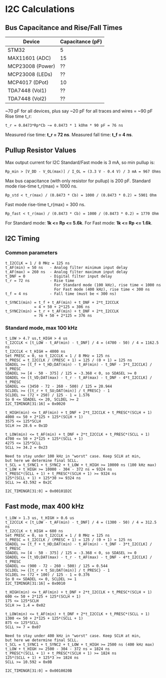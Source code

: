 # I2C Calculations

## Bus Capacitance and Rise/Fall Times
| Device           | Capacitance (pF) |
| ---------------- | ---------------- |
| STM32            | 5                |
| MAX11601 (ADC)   | 15               |
| MCP23008 (Power) | ??               |
| MCP23008 (LEDs)  | ??               |
| MCP4017 (DPot)   | 10               |
| TDA7448 (Vol1)   | ??               |
| TDA7448 (Vol2)   | ??               |

~70 pF for all devices, plus say ~20 pF for all traces and wires = ~90 pF
Rise time t_r:
```
t_r = 0.8473*Rp*Cb ~= 0.8473 * 1 kOhm * 90 pF = 76 ns
```

Measured rise time: **t_r = 72 ns**.
Measured fall time: **t_f = 4 ns**.

## Pullup Resistor Values
Max output current for I2C Standard/Fast mode is 3 mA, so min pullup is:
```
Rp_min > [V_DD - V_OL(max)] / I_OL = (3.3 V - 0.4 V) / 3 mA = 967 Ohms
```

Max bus capacitance (with only resistor for pullup) is 200 pF.
Standard mode rise-time t_r(max) = 1000 ns.
```
Rp_std < t_r(max) / (0.8473 * Cb) = 1000 / (0.8473 * 0.2) = 5901 Ohm
```

Fast mode rise-time t_r(max) = 300 ns.
```
Rp_fast < t_r(max) / (0.8473 * Cb) = 1000 / (0.8473 * 0.2) = 1770 Ohm
```

For Standard mode: **1k <= Rp <= 5.6k**.
For Fast mode: **1k <= Rp <= 1.6k**.

## I2C Timing
### Common parameters
```
t_I2CCLK = 1 / 8 MHz = 125 ns
t_AF(min) = 50 ns   - Analog filter minimum input delay
t_AF(max) = 260 ns  - Analog filter maximum input delay
t_DNF = 0           - Digital filter input delay
t_r = 72 ns         - Rise time
                      For Standard mode (100 kHz), rise time < 1000 ns
                      For Fast mode (400 kHz), rise time < 300 ns
t_f = 4 ns          - Fall time (must be < 300 ns)

t_SYNC1(min) = t_f + t_AF(min) + t_DNF + 2*t_I2CCLK
             = 4 + 50 + 2*125 = 306 ns
t_SYNC2(min) = t_r + t_AF(min) + t_DNF + 2*t_I2CCLK
             = 76 + 50 + 2*125 = 376 ns
```

### Standard mode, max 100 kHz
```
t_LOW > 4.7 us,t_HIGH > 4 us
t_I2CCLK < [t_LOW - t_AF(min) - t_DNF] / 4 = (4700 - 50) / 4 = 1162.5 ns
t_I2CCLK < t_HIGH = 4000 ns
Set PRESC = 0, so t_I2CCLK = 1 / 8 MHz = 125 ns
t_PRESC = t_I2CCLK / (PRESC + 1) = 125 / (0 + 1) = 125 ns
SDADEL >= [t_f + t_HD;DAT(min) - t_AF(min) - t_DNF - 3*t_I2CCLK] / t_PRESC
SDADEL >= [4 - 50 - 375] / 125 = -3.368 < 0, so SDASEL >= 0
SDADEL <= [t_VD;DAT(max) - t_r - t_AF(max) - t_DNF - 4*t_I2CCLK] / t_PRESC
SDADEL <= (3450 - 72 - 260 - 500) / 125 = 20.944
SCLDEL >= {[t_r + t_SU;DAT(min)] / t_PRESC} - 1
SCLDEL >= (72 + 250) / 125 - 1 = 1.576
So 0 <= SDADEL <= 20, SCLDEL >= 2
I2C_TIMINGR[31:16] = 0x0020

t_HIGH(min) <= t_AF(min) + t_DNF + 2*t_I2CCLK + t_PRESC*(SCLH + 1)
4000 <= 50 + 2*125 + 125*(SCLH + 1)
3575 <= 125*SCLH
SCLH >= 28.6 = 0x1D

t_LOW(min) <= t_AF(min) + t_DNF + 2*t_I2CCLK + t_PRESC*(SCLL + 1)
4700 <= 50 + 2*125 + 125*(SCLL + 1)
4275 <= 125*SCLL
SCLL >= 34.2 = 0x23

Need to stay under 100 kHz in "worst" case. Keep SCLH at min,
but here we determine final SCLL.
t_SCL = t_SYNC1 + t_SYNC2 + t_LOW + t_HIGH >= 10000 ns (100 kHz max)
t_LOW + t_HIGH >= 10000 - 304 - 372 ns = 9324 ns
t_PRESC*(SCLL + 1) + t_PRESC*(SCLH + 1) >= 9324 ns
125*(SCLL + 1) + 125*30 >= 9324 ns
SCLL >= 43.592 = 0x2C

I2C_TIMINGR[31:0] = 0x00101D2C
```

## Fast mode, max 400 kHz
```
t_LOW > 1.3 us, t_HIGH > 0.6 us
t_I2CCLK < [t_LOW - t_AF(min) - t_DNF] / 4 = (1300 - 50) / 4 = 312.5 ns
t_I2CCLK < t_HIGH = 600 ns
Set PRESC = 0, so t_I2CCLK = 1 / 8 MHz = 125 ns
t_PRESC = t_I2CCLK / (PRESC + 1) = 125 / (0 + 1) = 125 ns
SDADEL >= [t_f + t_HD;DAT(min) - t_AF(min) - t_DNF - 3*t_I2CCLK] / t_PRESC
SDADEL >= [4 - 50 - 375] / 125 = -3.368 < 0, so SDASEL >= 0
SDADEL <= [t_VD;DAT(max) - t_r - t_AF(max) - t_DNF - 4*t_I2CCLK] / t_PRESC
SDADEL <= (900 - 72 - 260 - 500) / 125 = 0.544
SCLDEL >= {[t_r + t_SU;DAT(min)] / t_PRESC} - 1
SCLDEL >= (72 + 100) / 125 - 1 = 0.376
So 0 <= SDADEL <= 0, SCLDEL >= 1
I2C_TIMINGR[31:16] = 0x0010

t_HIGH(min) <= t_AF(min) + t_DNF + 2*t_I2CCLK + t_PRESC*(SCLH + 1)
600 <= 50 + 2*125 + 125*(SCLH + 1)
175 <= 125*SCLH
SCLH >= 1.4 = 0x02

t_LOW(min) <= t_AF(min) + t_DNF + 2*t_I2CCLK + t_PRESC*(SCLL + 1)
1300 <= 50 + 2*125 + 125*(SCLL + 1)
875 <= 125*SCLL
SCLL >= 7 = 0x07

Need to stay under 400 kHz in "worst" case. Keep SCLH at min,
but here we determine final SCLL.
t_SCL = t_SYNC1 + t_SYNC2 + t_LOW + t_HIGH >= 2500 ns (400 kHz max)
t_LOW + t_HIGH >= 2500 - 304 - 372 ns = 1824 ns
t_PRESC*(SCLL + 1) + t_PRESC*(SCLH + 1) >= 1824 ns
125*(SCLL + 1) + 125*3 >= 1824 ns
SCLL >= 10.592 = 0x0B

I2C_TIMINGR[31:0] = 0x0010020B
```
